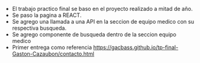 -  El trabajo practico final se baso en el proyecto realizado a mitad de año.
-  Se paso la pagina a REACT.
-  Se agrego una llamada a una API en la seccion de equipo medico con su respectiva busqueda.
-  Se agrego componente de busqueda dentro de la seccion equipo medico
-  Primer entrega como referencia https://gacbass.github.io/tp-final-Gaston-Cazaubon/contacto.html 
